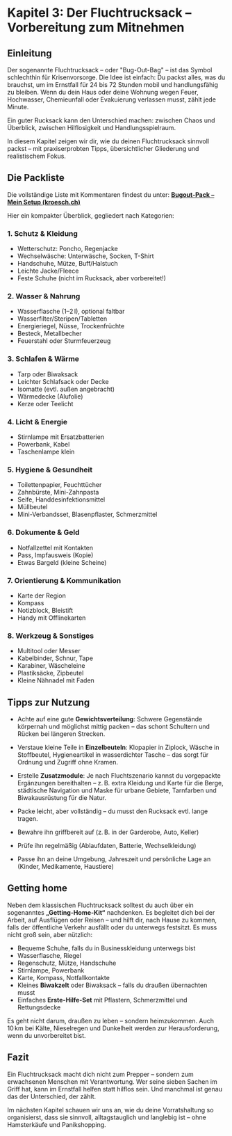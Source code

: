 # Kapitel 3: Der Fluchtrucksack – Vorbereitung zum Mitnehmen

## Einleitung

Der sogenannte Fluchtrucksack – oder "Bug-Out-Bag" – ist das Symbol schlechthin für Krisenvorsorge. Die Idee ist einfach: Du packst alles, was du brauchst, um im Ernstfall für 24 bis 72 Stunden mobil und handlungsfähig zu bleiben. Wenn du dein Haus oder deine Wohnung wegen Feuer, Hochwasser, Chemieunfall oder Evakuierung verlassen musst, zählt jede Minute.

Ein guter Rucksack kann den Unterschied machen: zwischen Chaos und Überblick, zwischen Hilflosigkeit und Handlungsspielraum.

In diesem Kapitel zeigen wir dir, wie du deinen Fluchtrucksack sinnvoll packst – mit praxiserprobten Tipps, übersichtlicher Gliederung und realistischem Fokus.

## Die Packliste

Die vollständige Liste mit Kommentaren findest du unter:
**[Bugout-Pack – Mein Setup (kroesch.ch)](https://www.kroesch.ch/outdoor/bugout_pack/)**

Hier ein kompakter Überblick, gegliedert nach Kategorien:

### 1. Schutz & Kleidung

* Wetterschutz: Poncho, Regenjacke
* Wechselwäsche: Unterwäsche, Socken, T-Shirt
* Handschuhe, Mütze, Buff/Halstuch
* Leichte Jacke/Fleece
* Feste Schuhe (nicht im Rucksack, aber vorbereitet!)

### 2. Wasser & Nahrung

* Wasserflasche (1–2 l), optional faltbar
* Wasserfilter/Steripen/Tabletten
* Energieriegel, Nüsse, Trockenfrüchte
* Besteck, Metallbecher
* Feuerstahl oder Sturmfeuerzeug

### 3. Schlafen & Wärme

* Tarp oder Biwaksack
* Leichter Schlafsack oder Decke
* Isomatte (evtl. außen angebracht)
* Wärmedecke (Alufolie)
* Kerze oder Teelicht

### 4. Licht & Energie

* Stirnlampe mit Ersatzbatterien
* Powerbank, Kabel
* Taschenlampe klein

### 5. Hygiene & Gesundheit

* Toilettenpapier, Feuchttücher
* Zahnbürste, Mini-Zahnpasta
* Seife, Handdesinfektionsmittel
* Müllbeutel
* Mini-Verbandsset, Blasenpflaster, Schmerzmittel

### 6. Dokumente & Geld

* Notfallzettel mit Kontakten
* Pass, Impfausweis (Kopie)
* Etwas Bargeld (kleine Scheine)

### 7. Orientierung & Kommunikation

* Karte der Region
* Kompass
* Notizblock, Bleistift
* Handy mit Offlinekarten

### 8. Werkzeug & Sonstiges

* Multitool oder Messer
* Kabelbinder, Schnur, Tape
* Karabiner, Wäscheleine
* Plastiksäcke, Zipbeutel
* Kleine Nähnadel mit Faden

## Tipps zur Nutzung

* Achte auf eine gute **Gewichtsverteilung**: Schwere Gegenstände körpernah und möglichst mittig packen – das schont Schultern und Rücken bei längeren Strecken.

* Verstaue kleine Teile in **Einzelbeuteln**: Klopapier in Ziplock, Wäsche in Stoffbeutel, Hygieneartikel in wasserdichter Tasche – das sorgt für Ordnung und Zugriff ohne Kramen.

* Erstelle **Zusatzmodule**: Je nach Fluchtszenario kannst du vorgepackte Ergänzungen bereithalten – z. B. extra Kleidung und Karte für die Berge, städtische Navigation und Maske für urbane Gebiete, Tarnfarben und Biwakausrüstung für die Natur.

* Packe leicht, aber vollständig – du musst den Rucksack evtl. lange tragen.

* Bewahre ihn griffbereit auf (z. B. in der Garderobe, Auto, Keller)

* Prüfe ihn regelmäßig (Ablaufdaten, Batterie, Wechselkleidung)

* Passe ihn an deine Umgebung, Jahreszeit und persönliche Lage an (Kinder, Medikamente, Haustiere)

## Getting home

Neben dem klassischen Fluchtrucksack solltest du auch über ein sogenanntes **„Getting-Home-Kit“** nachdenken. Es begleitet dich bei der Arbeit, auf Ausflügen oder Reisen – und hilft dir, nach Hause zu kommen, falls der öffentliche Verkehr ausfällt oder du unterwegs festsitzt. Es muss nicht groß sein, aber nützlich:

* Bequeme Schuhe, falls du in Businesskleidung unterwegs bist
* Wasserflasche, Riegel
* Regenschutz, Mütze, Handschuhe
* Stirnlampe, Powerbank
* Karte, Kompass, Notfallkontakte
* Kleines **Biwakzelt** oder Biwaksack – falls du draußen übernachten musst
* Einfaches **Erste-Hilfe-Set** mit Pflastern, Schmerzmittel und Rettungsdecke

Es geht nicht darum, draußen zu leben – sondern heimzukommen. Auch 10 km bei Kälte, Nieselregen und Dunkelheit werden zur Herausforderung, wenn du unvorbereitet bist.

## Fazit

Ein Fluchtrucksack macht dich nicht zum Prepper – sondern zum erwachsenen Menschen mit Verantwortung. Wer seine sieben Sachen im Griff hat, kann im Ernstfall helfen statt hilflos sein. Und manchmal ist genau das der Unterschied, der zählt.

Im nächsten Kapitel schauen wir uns an, wie du deine Vorratshaltung so organisierst, dass sie sinnvoll, alltagstauglich und langlebig ist – ohne Hamsterkäufe und Panikshopping.
